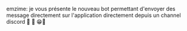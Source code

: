 emzime: je vous présente le nouveau bot permettant d'envoyer des message directement sur l'application directement depuis un channel discord 🎊 🎉 😁🥳